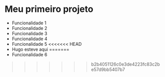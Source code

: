 # Meu primeiro projeto

* Funcionalidade 1
* Funcionalidade 2
* Funcionalidade 3
* Funcionalidade 4
* Funcionalidade 5
<<<<<<< HEAD
* Hugo esteve aqui
=======
* Funcionalidade 6
>>>>>>> b2b4051126c0e3de4223fc83c2be57d9bb5407b7
